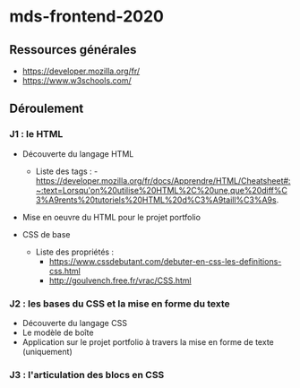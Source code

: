# mds-frontend-2020

## Ressources générales
- https://developer.mozilla.org/fr/ 
- https://www.w3schools.com/

## Déroulement

### J1 : le HTML
- Découverte du langage HTML 
  - Liste des tags : - https://developer.mozilla.org/fr/docs/Apprendre/HTML/Cheatsheet#:~:text=Lorsqu'on%20utilise%20HTML%2C%20une,que%20diff%C3%A9rents%20tutoriels%20HTML%20d%C3%A9taill%C3%A9s.
  
- Mise en oeuvre du HTML pour le projet portfolio

- CSS de base
  - Liste des propriétés : 
    - https://www.cssdebutant.com/debuter-en-css-les-definitions-css.html
    - http://goulvench.free.fr/vrac/CSS.html
    



### J2 : les bases du CSS et la mise en forme du texte
- Découverte du langage CSS
- Le modèle de boîte
- Application sur le projet portfolio à travers la mise en forme de texte (uniquement)

### J3 : l'articulation des blocs en CSS